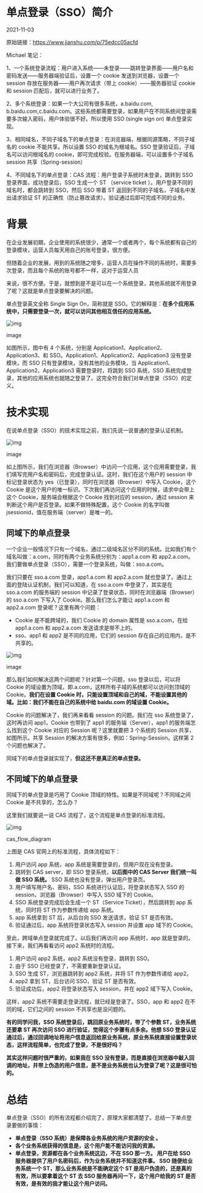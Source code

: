# 单点登录（SSO）简介

2021-11-03

原始链接：https://www.jianshu.com/p/75edcc05acfd

Michael 笔记：

1、一个系统登录流程：用户进入系统——未登录——跳转登录界面——用户名和密码发送——服务器端验证后，设置一个 cookie 发送到浏览器，设置一个 session 存放在服务器——用户再次请求（带上 cookie）——服务器验证 cookie 和 session 匹配后，就可以进行业务了。

2、多个系统登录：如果一个大公司有很多系统，a.baidu.com, b.baidu.com,c.baidu.com。这些系统都需要登录，如果用户在不同系统间登录需要多次输入密码，用户体验很不好。所以使用 SSO (single sign on) 单点登录实现。

3、相同域名，不同子域名下的单点登录：在浏览器端，根据同源策略，不同子域名的 cookie 不能共享。所以设置 SSO 的域名为根域名。SSO 登录验证后，子域名可以访问根域名的 cookie，即可完成校验。在服务器端，可以设置多个子域名 session 共享（Spring-session）

4、不同域名下的单点登录：CAS 流程：用户登录子系统时未登录，跳转到 SSO 登录界面，成功登录后，SSO 生成一个 ST （service ticket ）。用户登录不同的域名时，都会跳转到 SSO，然后 SSO 带着 ST 返回到不同的子域名，子域名中发出请求验证 ST 的正确性（防止篡改请求）。验证通过后即可完成不同的业务。

# 背景

在企业发展初期，企业使用的系统很少，通常一个或者两个，每个系统都有自己的登录模块，运营人员每天用自己的账号登录，很方便。

但随着企业的发展，用到的系统随之增多，运营人员在操作不同的系统时，需要多次登录，而且每个系统的账号都不一样，这对于运营人员

来说，很不方便。于是，就想到是不是可以在一个系统登录，其他系统就不用登录了呢？这就是单点登录要解决的问题。

单点登录英文全称 Single Sign On，简称就是 SSO。它的解释是：**在多个应用系统中，只需要登录一次，就可以访问其他相互信任的应用系统。**

![img](https://upload-images.jianshu.io/upload_images/12540413-48718192a6802ec2.png?imageMogr2/auto-orient/strip|imageView2/2/w/558/format/webp)

image

如图所示，图中有 4 个系统，分别是 Application1、Application2、Application3、和 SSO。Application1、Application2、Application3 没有登录模块，而 SSO 只有登录模块，没有其他的业务模块，当 Application1、Application2、Application3 需要登录时，将跳到 SSO 系统，SSO 系统完成登录，其他的应用系统也就随之登录了。这完全符合我们对单点登录（SSO）的定义。

# 技术实现

在说单点登录（SSO）的技术实现之前，我们先说一说普通的登录认证机制。

![img](https://upload-images.jianshu.io/upload_images/12540413-8cfaf1ba9956573f.png?imageMogr2/auto-orient/strip|imageView2/2/w/578/format/webp)

image

如上图所示，我们在浏览器（Browser）中访问一个应用，这个应用需要登录，我们填写完用户名和密码后，完成登录认证。这时，我们在这个用户的 session 中标记登录状态为 yes（已登录），同时在浏览器（Browser）中写入 Cookie，这个 Cookie 是这个用户的唯一标识。下次我们再访问这个应用的时候，请求中会带上这个 Cookie，服务端会根据这个 Cookie 找到对应的 session，通过 session 来判断这个用户是否登录。如果不做特殊配置，这个 Cookie 的名字叫做 jsessionid，值在服务端（server）是唯一的。

## 同域下的单点登录

一个企业一般情况下只有一个域名，通过二级域名区分不同的系统。比如我们有个域名叫做：a.com，同时有两个业务系统分别为：app1.a.com 和 app2.a.com。我们要做单点登录（SSO），需要一个登录系统，叫做：sso.a.com。

我们只要在 sso.a.com 登录，app1.a.com 和 app2.a.com 就也登录了。通过上面的登陆认证机制，我们可以知道，在 sso.a.com 中登录了，其实是在 sso.a.com 的服务端的 session 中记录了登录状态，同时在浏览器端（Browser）的 sso.a.com 下写入了 Cookie。那么我们怎么才能让 app1.a.com 和 app2.a.com 登录呢？这里有两个问题：

- Cookie 是不能跨域的，我们 Cookie 的 domain 属性是 sso.a.com，在给 app1.a.com 和 app2.a.com 发送请求是带不上的。
- sso、app1 和 app2 是不同的应用，它们的 session 存在自己的应用内，是不共享的。

![img](https://upload-images.jianshu.io/upload_images/12540413-ddff3256817e357b.png?imageMogr2/auto-orient/strip|imageView2/2/w/783/format/webp)

image

那么我们如何解决这两个问题呢？针对第一个问题，sso 登录以后，可以将 Cookie 的域设置为顶域，即.a.com，这样所有子域的系统都可以访问到顶域的 Cookie。**我们在设置 Cookie 时，只能设置顶域和自己的域，不能设置其他的域。比如：我们不能在自己的系统中给 baidu.com 的域设置 Cookie。**

Cookie 的问题解决了，我们再来看看 session 的问题。我们在 sso 系统登录了，这时再访问 app1，Cookie 也带到了 app1 的服务端（Server），app1 的服务端怎么找到这个 Cookie 对应的 Session 呢？这里就要把 3 个系统的 Session 共享，如图所示。共享 Session 的解决方案有很多，例如：Spring-Session。这样第 2 个问题也解决了。

同域下的单点登录就实现了，**但这还不是真正的单点登录。**

## 不同域下的单点登录

同域下的单点登录是巧用了 Cookie 顶域的特性。如果是不同域呢？不同域之间 Cookie 是不共享的，怎么办？

这里我们就要说一说 CAS 流程了，这个流程是单点登录的标准流程。

![img](https://upload-images.jianshu.io/upload_images/12540413-041b3228c5e865e8.png?imageMogr2/auto-orient/strip|imageView2/2/w/1200/format/webp)

cas_flow_diagram

上图是 CAS 官网上的标准流程，具体流程如下：

1. 用户访问 app 系统，app 系统是需要登录的，但用户现在没有登录。
2. 跳转到 CAS server，即 SSO 登录系统，**以后图中的 CAS Server 我们统一叫做 SSO 系统。** SSO 系统也没有登录，弹出用户登录页。
3. 用户填写用户名、密码，SSO 系统进行认证后，将登录状态写入 SSO 的 session，浏览器（Browser）中写入 SSO 域下的 Cookie。
4. SSO 系统登录完成后会生成一个 ST（Service Ticket），然后跳转到 app 系统，同时将 ST 作为参数传递给 app 系统。
5. app 系统拿到 ST 后，从后台向 SSO 发送请求，验证 ST 是否有效。
6. 验证通过后，app 系统将登录状态写入 session 并设置 app 域下的 Cookie。

至此，跨域单点登录就完成了。以后我们再访问 app 系统时，app 就是登录的。接下来，我们再看看访问 app2 系统时的流程。

1. 用户访问 app2 系统，app2 系统没有登录，跳转到 SSO。
2. 由于 SSO 已经登录了，不需要重新登录认证。
3. SSO 生成 ST，浏览器跳转到 app2 系统，并将 ST 作为参数传递给 app2。
4. app2 拿到 ST，后台访问 SSO，验证 ST 是否有效。
5. 验证成功后，app2 将登录状态写入 session，并在 app2 域下写入 Cookie。

这样，app2 系统不需要走登录流程，就已经是登录了。SSO，app 和 app2 在不同的域，它们之间的 session 不共享也是没问题的。

**有的同学问我，SSO 系统登录后，跳回原业务系统时，带了个参数 ST，业务系统还要拿 ST 再次访问 SSO 进行验证，觉得这个步骤有点多余。他想 SSO 登录认证通过后，通过回调地址将用户信息返回给原业务系统，原业务系统直接设置登录状态，这样流程简单，也完成了登录，不是很好吗？**

**其实这样问题时很严重的，如果我在 SSO 没有登录，而是直接在浏览器中敲入回调的地址，并带上伪造的用户信息，是不是业务系统也认为登录了呢？这是很可怕的。**

# 总结

单点登录（SSO）的所有流程都介绍完了，原理大家都清楚了。总结一下单点登录要做的事情：

- **单点登录（SSO 系统）是保障各业务系统的用户资源的安全 。**
- **各个业务系统获得的信息是，这个用户能不能访问我的资源。**
- **单点登录，资源都在各个业务系统这边，不在 SSO 那一方。 用户在给 SSO 服务器提供了用户名密码后，作为业务系统并不知道这件事。 SSO 随便给业务系统一个 ST，那么业务系统是不能确定这个 ST 是用户伪造的，还是真的有效，所以要拿着这个 ST 去 SSO 服务器再问一下，这个用户给我的 ST 是否有效，是有效的我才能让这个用户访问。**
